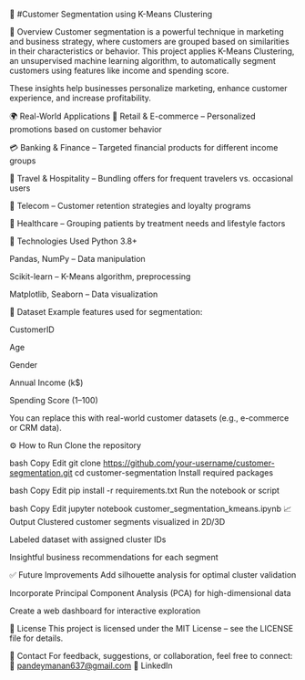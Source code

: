
🎯 #Customer Segmentation using K-Means Clustering



📌 Overview
Customer segmentation is a powerful technique in marketing and business strategy, where customers are grouped based on similarities in their characteristics or behavior. This project applies K-Means Clustering, an unsupervised machine learning algorithm, to automatically segment customers using features like income and spending score.

These insights help businesses personalize marketing, enhance customer experience, and increase profitability.

🌍 Real-World Applications
🛒 Retail & E-commerce – Personalized promotions based on customer behavior

💳 Banking & Finance – Targeted financial products for different income groups

🧳 Travel & Hospitality – Bundling offers for frequent travelers vs. occasional users

📱 Telecom – Customer retention strategies and loyalty programs

🏥 Healthcare – Grouping patients by treatment needs and lifestyle factors

🧰 Technologies Used
Python 3.8+

Pandas, NumPy – Data manipulation

Scikit-learn – K-Means algorithm, preprocessing

Matplotlib, Seaborn – Data visualization

📁 Dataset
Example features used for segmentation:

CustomerID

Age

Gender

Annual Income (k$)

Spending Score (1–100)

You can replace this with real-world customer datasets (e.g., e-commerce or CRM data).

⚙️ How to Run
Clone the repository

bash
Copy
Edit
git clone https://github.com/your-username/customer-segmentation.git
cd customer-segmentation
Install required packages

bash
Copy
Edit
pip install -r requirements.txt
Run the notebook or script

bash
Copy
Edit
jupyter notebook customer_segmentation_kmeans.ipynb
📈 Output
Clustered customer segments visualized in 2D/3D

Labeled dataset with assigned cluster IDs

Insightful business recommendations for each segment

✅ Future Improvements
Add silhouette analysis for optimal cluster validation

Incorporate Principal Component Analysis (PCA) for high-dimensional data

Create a web dashboard for interactive exploration

📄 License
This project is licensed under the MIT License – see the LICENSE file for details.

🤝 Contact
For feedback, suggestions, or collaboration, feel free to connect:
📧 pandeymanan637@gmail.com
🔗 LinkedIn
